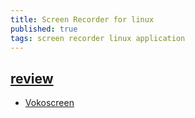 ```yaml
---
title: Screen Recorder for linux
published: true
tags: screen recorder linux application
---
```

## [review](https://itsfoss.com/best-linux-screen-recorders/)
- [Vokoscreen](https://github.com/vkohaupt/vokoscreen)

